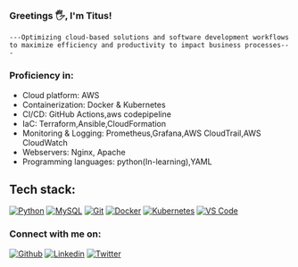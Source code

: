 ### Greetings 🖐️, I'm Titus!
    ---Optimizing cloud-based solutions and software development workflows
    to maximize efficiency and productivity to impact business processes---
    
### Proficiency in: 
- Cloud platform: AWS
- Containerization: Docker & Kubernetes
- CI/CD: GitHub Actions,aws codepipeline
- IaC: Terraform,Ansible,CloudFormation
- Monitoring & Logging: Prometheus,Grafana,AWS CloudTrail,AWS CloudWatch
- Webservers: Nginx, Apache
- Programming languages: python(In-learning),YAML

## Tech stack:
[![Python](https://img.shields.io/badge/-Python-3776AB?style=flat-square&logo=python&logoColor=ffffff)](https://www.python.org/)
[![MySQL](https://img.shields.io/badge/-MySQL-4479A1?style=flat-square&logo=MySQL&logoColor=ffffff)](https://www.mysql.com/)
[![Git](https://img.shields.io/badge/-Git-%23F05032?style=flat-square&logo=git&logoColor=%23ffffff)](https://git-scm.com/)
[![Docker](https://img.shields.io/badge/-Docker-2496ED?style=flat-square&logo=docker&logoColor=ffffff)](https://www.docker.com/)
[![Kubernetes](https://img.shields.io/badge/-Kubernetes-326CE5?style=flat-square&logo=Kubernetes&logoColor=ffffff)](https://kubernetes.io/)
[![VS Code](https://img.shields.io/badge/IDE-VSCode-%23007ACC?style=flat-square&logo=Visual-studio-code)](https://code.visualstudio.com/)

### Connect with me on:
[![Github](https://img.shields.io/badge/-Github-000?style=flat&logo=Github&logoColor=white)](https://github.com/lesinko)
[![Linkedin](https://img.shields.io/badge/-LinkedIn-blue?style=flat&logo=Linkedin&logoColor=white)](https://www.linkedin.com/in/titus-lesinko)
[![Twitter](https://img.shields.io/badge/twitter-1DA1F2.svg?style=for-the-badge&logo=twitter&logoColor=ffffff)](https://twitter.com/_lesinko)


